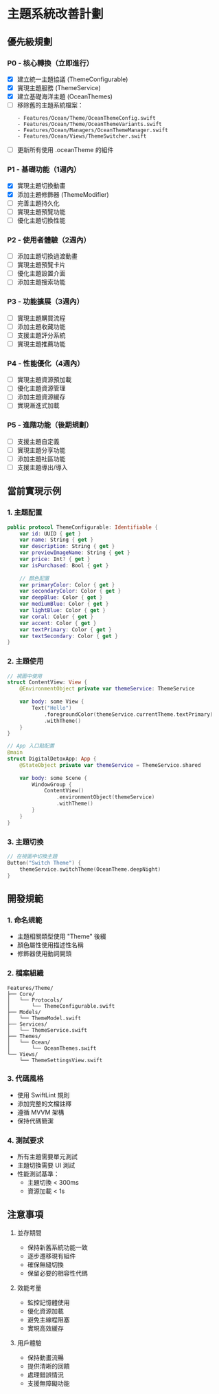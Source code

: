 # 主題系統改善計劃

## 優先級規劃

### P0 - 核心轉換（立即進行）
- [x] 建立統一主題協議 (ThemeConfigurable)
- [x] 實現主題服務 (ThemeService)
- [x] 建立基礎海洋主題 (OceanThemes)
- [ ] 移除舊的主題系統檔案：
  ```
  - Features/Ocean/Theme/OceanThemeConfig.swift
  - Features/Ocean/Theme/OceanThemeVariants.swift
  - Features/Ocean/Managers/OceanThemeManager.swift
  - Features/Ocean/Views/ThemeSwitcher.swift
  ```
- [ ] 更新所有使用 .oceanTheme 的組件

### P1 - 基礎功能（1週內）
- [x] 實現主題切換動畫
- [x] 添加主題修飾器 (ThemeModifier)
- [ ] 完善主題持久化
- [ ] 實現主題預覽功能
- [ ] 優化主題切換性能

### P2 - 使用者體驗（2週內）
- [ ] 添加主題切換過渡動畫
- [ ] 實現主題預覽卡片
- [ ] 優化主題設置介面
- [ ] 添加主題搜索功能

### P3 - 功能擴展（3週內）
- [ ] 實現主題購買流程
- [ ] 添加主題收藏功能
- [ ] 支援主題評分系統
- [ ] 實現主題推薦功能

### P4 - 性能優化（4週內）
- [ ] 實現主題資源預加載
- [ ] 優化主題資源管理
- [ ] 添加主題資源緩存
- [ ] 實現漸進式加載

### P5 - 進階功能（後期規劃）
- [ ] 支援主題自定義
- [ ] 實現主題分享功能
- [ ] 添加主題社區功能
- [ ] 支援主題導出/導入

## 當前實現示例

### 1. 主題配置
```swift
public protocol ThemeConfigurable: Identifiable {
    var id: UUID { get }
    var name: String { get }
    var description: String { get }
    var previewImageName: String { get }
    var price: Int? { get }
    var isPurchased: Bool { get }
    
    // 顏色配置
    var primaryColor: Color { get }
    var secondaryColor: Color { get }
    var deepBlue: Color { get }
    var mediumBlue: Color { get }
    var lightBlue: Color { get }
    var coral: Color { get }
    var accent: Color { get }
    var textPrimary: Color { get }
    var textSecondary: Color { get }
}
```

### 2. 主題使用
```swift
// 視圖中使用
struct ContentView: View {
    @EnvironmentObject private var themeService: ThemeService
    
    var body: some View {
        Text("Hello")
            .foregroundColor(themeService.currentTheme.textPrimary)
            .withTheme()
    }
}

// App 入口點配置
@main
struct DigitalDetoxApp: App {
    @StateObject private var themeService = ThemeService.shared
    
    var body: some Scene {
        WindowGroup {
            ContentView()
                .environmentObject(themeService)
                .withTheme()
        }
    }
}
```

### 3. 主題切換
```swift
// 在視圖中切換主題
Button("Switch Theme") {
    themeService.switchTheme(OceanTheme.deepNight)
}
```

## 開發規範

### 1. 命名規範
- 主題相關類型使用 "Theme" 後綴
- 顏色屬性使用描述性名稱
- 修飾器使用動詞開頭

### 2. 檔案組織
```
Features/Theme/
├── Core/
│   └── Protocols/
│       └── ThemeConfigurable.swift
├── Models/
│   └── ThemeModel.swift
├── Services/
│   └── ThemeService.swift
├── Themes/
│   └── Ocean/
│       └── OceanThemes.swift
└── Views/
    └── ThemeSettingsView.swift
```

### 3. 代碼風格
- 使用 SwiftLint 規則
- 添加完整的文檔註釋
- 遵循 MVVM 架構
- 保持代碼簡潔

### 4. 測試要求
- 所有主題需要單元測試
- 主題切換需要 UI 測試
- 性能測試基準：
  - 主題切換 < 300ms
  - 資源加載 < 1s

## 注意事項

1. 並存期間
   - 保持新舊系統功能一致
   - 逐步遷移現有組件
   - 確保無縫切換
   - 保留必要的相容性代碼

2. 效能考量
   - 監控記憶體使用
   - 優化資源加載
   - 避免主線程阻塞
   - 實現高效緩存

3. 用戶體驗
   - 保持動畫流暢
   - 提供清晰的回饋
   - 處理錯誤情況
   - 支援無障礙功能 